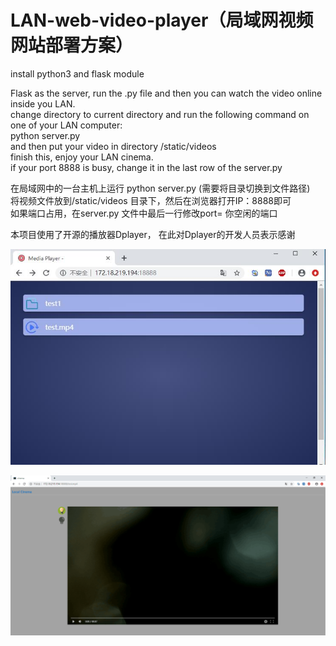 # LAN-web-video-player（局域网视频网站部署方案）  

install python3 and flask module  

Flask as the server, run the .py file and then you can watch the video online inside you LAN.  
change directory to current directory and run the following command on one of your LAN computer:  
python server.py  
and then put your video in directory /static/videos   
finish this, enjoy your LAN cinema.  
if your port 8888 is busy, change it in the last row of the server.py  

在局域网中的一台主机上运行 python server.py (需要将目录切换到文件路径)  
将视频文件放到/static/videos 目录下，然后在浏览器打开IP：8888即可  
如果端口占用，在server.py 文件中最后一行修改port= 你空闲的端口  

本项目使用了开源的播放器Dplayer， 在此对Dplayer的开发人员表示感谢 

![image](https://github.com/Areslight/LAN-web-video-player/blob/master/images/20190615143815.jpg)  


![image](https://github.com/Areslight/LAN-web-video-player/blob/master/images/20190615143805.png)
